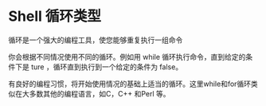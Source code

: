 # Shell 循环类型 			

循环是一个强大的编程工具，使您能够重复执行一组命令

你会根据不同情况使用不同的循环。例如用 while 循环执行命令，直到给定的条件下是 ture ，循环直到执行到一个给定的条件为 false。

有良好的编程习惯，将开始使用情况的基础上适当的循环。这里while和for循环类似在大多数其他的编程语言，如C，C++ 和Perl 等。
